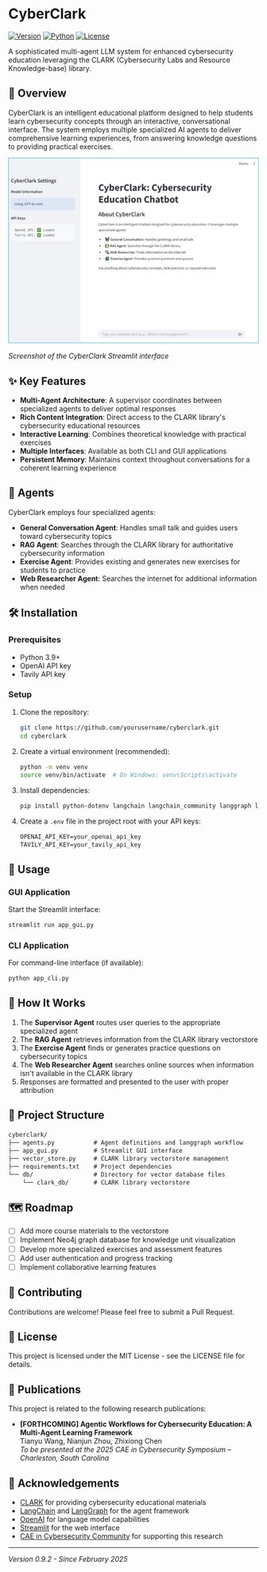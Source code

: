 # CyberClark

[![Version](https://img.shields.io/badge/version-0.9.2-blue.svg)](https://github.com/yourusername/cyberclark)
[![Python](https://img.shields.io/badge/python-3.9%2B-brightgreen.svg)](https://www.python.org/)
[![License](https://img.shields.io/badge/license-MIT-green.svg)](LICENSE)

A sophisticated multi-agent LLM system for enhanced cybersecurity education leveraging the CLARK (Cybersecurity Labs and Resource Knowledge-base) library.

## 🔐 Overview

CyberClark is an intelligent educational platform designed to help students learn cybersecurity concepts through an interactive, conversational interface. The system employs multiple specialized AI agents to deliver comprehensive learning experiences, from answering knowledge questions to providing practical exercises.

![CyberClark GUI Screenshot](pic/cyberclark_gui.png)

*Screenshot of the CyberClark Streamlit interface*

## ✨ Key Features

- **Multi-Agent Architecture**: A supervisor coordinates between specialized agents to deliver optimal responses
- **Rich Content Integration**: Direct access to the CLARK library's cybersecurity educational resources
- **Interactive Learning**: Combines theoretical knowledge with practical exercises
- **Multiple Interfaces**: Available as both CLI and GUI applications
- **Persistent Memory**: Maintains context throughout conversations for a coherent learning experience

## 🤖 Agents

CyberClark employs four specialized agents:

- **General Conversation Agent**: Handles small talk and guides users toward cybersecurity topics
- **RAG Agent**: Searches through the CLARK library for authoritative cybersecurity information
- **Exercise Agent**: Provides existing and generates new exercises for students to practice
- **Web Researcher Agent**: Searches the internet for additional information when needed

## 🛠️ Installation

### Prerequisites

- Python 3.9+
- OpenAI API key
- Tavily API key

### Setup

1. Clone the repository:
   ```bash
   git clone https://github.com/yourusername/cyberclark.git
   cd cyberclark
   ```

2. Create a virtual environment (recommended):
   ```bash
   python -m venv venv
   source venv/bin/activate  # On Windows: venv\Scripts\activate
   ```

3. Install dependencies:
   ```bash
   pip install python-dotenv langchain langchain_community langgraph langchain-openai faiss-cpu pypdf neo4j streamlit
   ```

4. Create a `.env` file in the project root with your API keys:
   ```
   OPENAI_API_KEY=your_openai_api_key
   TAVILY_API_KEY=your_tavily_api_key
   ```

## 🚀 Usage

### GUI Application

Start the Streamlit interface:
```bash
streamlit run app_gui.py
```

### CLI Application

For command-line interface (if available):
```bash
python app_cli.py
```

## 🧠 How It Works

1. The **Supervisor Agent** routes user queries to the appropriate specialized agent
2. The **RAG Agent** retrieves information from the CLARK library vectorstore
3. The **Exercise Agent** finds or generates practice questions on cybersecurity topics
4. The **Web Researcher Agent** searches online sources when information isn't available in the CLARK library
5. Responses are formatted and presented to the user with proper attribution

## 📂 Project Structure

```
cyberclark/
├── agents.py           # Agent definitions and langgraph workflow
├── app_gui.py          # Streamlit GUI interface
├── vector_store.py     # CLARK library vectorstore management
├── requirements.txt    # Project dependencies
└── db/                 # Directory for vector database files
    └── clark_db/       # CLARK library vectorstore
```

## 🗺️ Roadmap

- [ ] Add more course materials to the vectorstore
- [ ] Implement Neo4j graph database for knowledge unit visualization
- [ ] Develop more specialized exercises and assessment features
- [ ] Add user authentication and progress tracking
- [ ] Implement collaborative learning features

## 🤝 Contributing

Contributions are welcome! Please feel free to submit a Pull Request.

## 📄 License

This project is licensed under the MIT License - see the LICENSE file for details.

## 📄 Publications
This project is related to the following research publications:
- **[FORTHCOMING] Agentic Workflows for Cybersecurity Education: A Multi-Agent Learning Framework**  
  Tianyu Wang, Nianjun Zhou, Zhixiong Chen  
  *To be presented at the 2025 CAE in Cybersecurity Symposium – Charleston, South Carolina*

## 🙏 Acknowledgements

- [CLARK](https://www.clark.center/) for providing cybersecurity educational materials
- [LangChain](https://www.langchain.com/) and [LangGraph](https://github.com/langchain-ai/langgraph) for the agent framework
- [OpenAI](https://openai.com/) for language model capabilities
- [Streamlit](https://streamlit.io/) for the web interface
- [CAE in Cybersecurity Community](https://www.caecommunity.org/) for supporting this research

---

*Version 0.9.2 - Since February 2025*